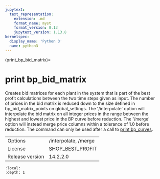```yaml
---
jupytext:
  text_representation:
    extension: .md
    format_name: myst
    format_version: 0.13
    jupytext_version: 1.13.8
kernelspec:
  display_name: 'Python 3'
  name: python3
---
```


(print_bp_bid_matrix)=
# print bp_bid_matrix
Creates bid matrices for each plant in the system that is part of the best profit calculations between the two time steps given as input. The number of prices in the bid matrix is reduced down to the size defined in bp_bid_matrix_points on global_settings. The '/interpolate' option will interpolate the bid matrix on all integer prices in the range between the highest and lowest price in the BP curve before reduction. The '/merge' option will instead merge price columns within a tolerance of 1.0 before reduction. The command can only be used after a call to [print bp_curves](print_bp_curves).

|   |   |
|---|---|
|Options|/interpolate, /merge|
|License|SHOP_BEST_PROFIT|
|Release version|14.2.2.0|

```{contents}
:local:
:depth: 1
```





